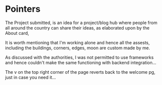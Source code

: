 # Pointers

The Project submitted, is an idea for a project/blog hub where people from all around the country can share their ideas, as elaborated upon by the About card,

It is worth mentioning that I'm working alone and hence all the assests, including the buildings, corners, edges, moon are custom made by me.

As discussed with the authorities, I was not permitted to use frameworks and hence couldn't make the same functioning with backend integration...

The v on the top right corner of the page reverts back to the welcome pg, just in case you need it...
